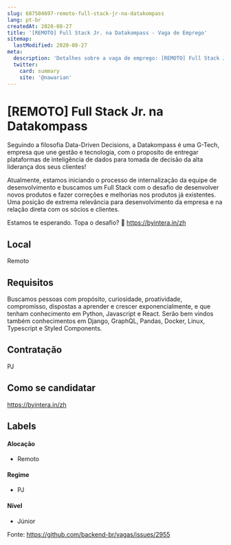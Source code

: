 ```yaml
---
slug: 687504697-remoto-full-stack-jr-na-datakompass
lang: pt-br
createdAt: 2020-08-27
title: '[REMOTO] Full Stack Jr. na Datakompass - Vaga de Emprego'
sitemap:
  lastModified: 2020-08-27
meta:
  description: 'Detalhes sobre a vaga de emprego: [REMOTO] Full Stack Jr. na Datakompass'
  twitter:
    card: summary
    site: '@nawarian'
---
```


# [REMOTO] Full Stack Jr. na Datakompass

Seguindo a filosofia Data-Driven Decisions, a Datakompass é uma G-Tech, empresa que une gestão e tecnologia, com o proposito de entregar plataformas de inteligência de dados para tomada de decisão da alta liderança dos seus clientes!

Atualmente, estamos iniciando o processo de internalização da equipe de desenvolvimento e buscamos um Full Stack com o desafio de desenvolver novos produtos e fazer correções e melhorias nos produtos já existentes. Uma posição de extrema relevância para desenvolvimento da empresa e na relação direta com os sócios e clientes.

Estamos te esperando. Topa o desafio? 🙂 
https://byintera.in/zh	

## Local

Remoto

## Requisitos

Buscamos pessoas com propósito, curiosidade, proatividade, compromisso, dispostas a aprender e crescer exponencialmente, e que tenham conhecimento em Python, Javascript e React. Serão bem vindos também conhecimentos em Django, GraphQL, Pandas, Docker, Linux, Typescript e Styled Components.

## Contratação

PJ

## Como se candidatar

https://byintera.in/zh

## Labels

#### Alocação
- Remoto

#### Regime
- PJ

#### Nível
- Júnior




Fonte: https://github.com/backend-br/vagas/issues/2955